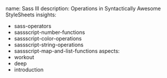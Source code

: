 name: Sass III
description: Operations in Syntactically Awesome StyleSheets
insights:
  - sass-operators
  - sassscript-number-functions
  - sassscript-color-operations
  - sassscript-string-operations
  - sassscript-map-and-list-functions
aspects:
  - workout
  - deep
  - introduction
